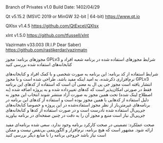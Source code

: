 Branch of Privates v1.0 Build Date: 1402/04/29

Qt v5.15.2 (MSVC 2019 or MinGW 32-bit | 64-bit) https://www.qt.io

QXlsx v1.4.5 https://github.com/QtExcel/QXlsx

xlnt v1.5.0 https://github.com/tfussell/xlnt

Vazirmatn v33.003 (R.I.P Dear Saber) https://github.com/rastikerdar/vazirmatn

مجوزهای برنامه:
مجوز GPLv3 شرایط مجوزهای استفاده شده در برنامه شعبه افراد و کتابخانه‌های استفاده شده بررسی کنید

شرایط استفاده از کد برنامه:
این برنامه به صورت شخصی و با کمک افراد و کتابخانه‌های نرم‌افزاری ذکرشده، به امید اینکه مفید باشد، طراحی شده است و با مجوز GPLv3 انتشار یافته است
مجوز جی پی ال به معنی آن است که استفاده از کدهای این برنامه فقط در صورتی امکان‌پذیر است که کدهای تغییرداده شده و به پروژه اضافه شده (به اصطلاح لینک شده) تحت همین مجوز به صورت آزاد منتشر شوند
انتخاب این مجوز به دلیل استفاده از کدهایی با همین مجوز بوده است و استفاده از کدهای این برنامه در برنامه‌های غیرمتن‌باز از نظر مجوز استفاده‌شده در این پروژه و خصوصا کتابخانه‌های جی‌پی‌ال استفاده شده نادرست است و در صورت استفاده از کدها و کتابخانه‌های جی‌پی‌ال نیاز است منبع و مجوز آن را به دقت در چنین صفحه‌ای در برنامه بیاورید

صحت عملکرد:
تضمینی در صحت کارکرد برنامه وجود ندارد، سعی شده برنامه‌ای مفید ارائه شود. مشهور است که هیچ برنامه، نرم‌افزار و الگوریتمی بی‌نقص نیست و ممکن است نیاز باشد خروجی برنامه را با منابع دیگر بررسی کنید
